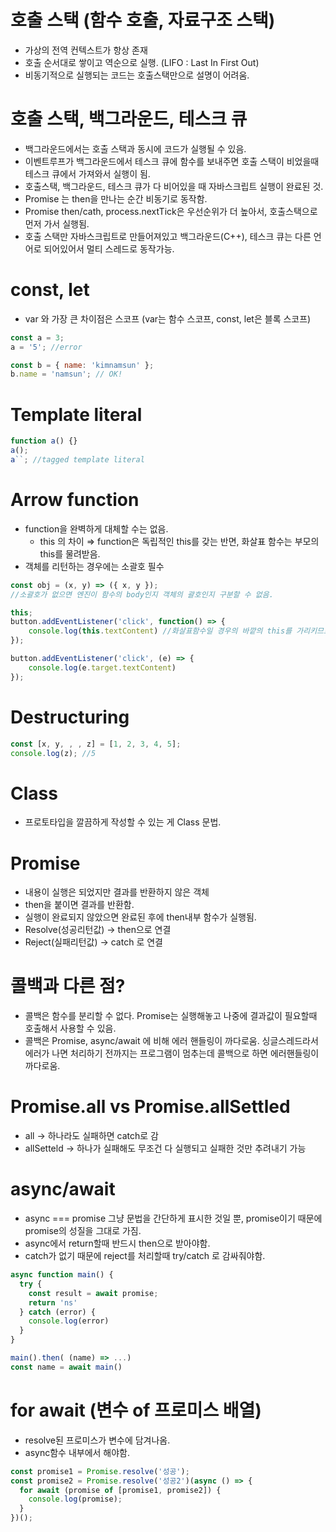 # 호출 스택 (함수 호출, 자료구조 스택)

- 가상의 전역 컨텍스트가 항상 존재
- 호출 순서대로 쌓이고 역순으로 실행. (LIFO : Last In First Out)
- 비동기적으로 실행되는 코드는 호출스택만으로 설명이 어려움.

# 호출 스택, 백그라운드, 테스크 큐

- 백그라운드에서는 호출 스택과 동시에 코드가 실행될 수 있음.
- 이벤트루프가 백그라운드에서 테스크 큐에 함수를 보내주면 호출 스택이 비었을때 테스크 큐에서 가져와서 실행이 됨.
- 호출스택, 백그라운드, 테스크 큐가 다 비어있을 때 자바스크립트 실행이 완료된 것.
- Promise 는 then을 만나는 순간 비동기로 동작함.
- Promise then/cath, process.nextTick은 우선순위가 더 높아서, 호출스택으로 먼저 가서 실행됨.
- 호출 스택만 자바스크립트로 만들어져있고 백그라운드(C++), 테스크 큐는 다른 언어로 되어있어서 멀티 스레드로 동작가능.

# const, let

- var 와 가장 큰 차이점은 스코프 (var는 함수 스코프, const, let은 블록 스코프)

```js
const a = 3;
a = '5'; //error

const b = { name: 'kimnamsun' };
b.name = 'namsun'; // OK!
```

# Template literal

```js
function a() {}
a();
a``; //tagged template literal
```

# Arrow function

- function을 완벽하게 대체할 수는 없음.
  - this 의 차이
    ⇒ function은 독립적인 this를 갖는 반면, 화살표 함수는 부모의 this를 물려받음.
- 객체를 리턴하는 경우에는 소괄호 필수

```js
const obj = (x, y) => ({ x, y });
//소괄호가 없으면 엔진이 함수의 body인지 객체의 괄호인지 구분할 수 없음.
```

```js
this;
button.addEventListener('click', function() => {
	console.log(this.textContent) //화살표함수일 경우의 바깥의 this를 가리키므로 동작X
});

button.addEventListener('click', (e) => {
	console.log(e.target.textContent)
});
```

# Destructuring

```js
const [x, y, , , z] = [1, 2, 3, 4, 5];
console.log(z); //5
```

# Class

- 프로토타입을 깔끔하게 작성할 수 있는 게 Class 문법.

# Promise

- 내용이 실행은 되었지만 결과를 반환하지 않은 객체
- then을 붙이면 결과를 반환함.
- 실행이 완료되지 않았으면 완료된 후에 then내부 함수가 실행됨.
- Resolve(성공리턴값) → then으로 연결
- Reject(실패리턴값) → catch 로 연결

# 콜백과 다른 점?

- 콜백은 함수를 분리할 수 없다. Promise는 실행해놓고 나중에 결과값이 필요할때 호출해서 사용할 수 있음.
- 콜백은 Promise, async/await 에 비해 에러 핸들링이 까다로움. 싱글스레드라서 에러가 나면 처리하기 전까지는 프로그램이 멈추는데 콜백으로 하면 에러핸들링이 까다로움.

# Promise.all vs Promise.allSettled

- all → 하나라도 실패하면 catch로 감
- allSetteld → 하나가 실패해도 무조건 다 실행되고 실패한 것만 추려내기 가능

# async/await

- async === promise
  그냥 문법을 간단하게 표시한 것일 뿐, promise이기 때문에 promise의 성질을 그대로 가짐.
- async에서 return할때 반드시 then으로 받아야함.
- catch가 없기 때문에 reject를 처리할때 try/catch 로 감싸줘야함.

```js
async function main() {
  try {
    const result = await promise;
    return 'ns'
  } catch (error) {
    console.log(error)
  }
}

main().then( (name) => ...)
const name = await main()
```

# for await (변수 of 프로미스 배열)

- resolve된 프로미스가 변수에 담겨나옴.
- async함수 내부에서 해야함.

```js
const promise1 = Promise.resolve('성공');
const promise2 = Promise.resolve('성공2')(async () => {
  for await (promise of [promise1, promise2]) {
    console.log(promise);
  }
})();
```
